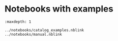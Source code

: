 # Notebooks with examples

```{toctree}
:maxdepth: 1

../notebooks/catalog_examples.nblink
../notebooks/manual.nblink
```